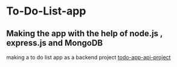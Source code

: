 # To-Do-List-app
## Making the app with the help of node.js , express.js and MongoDB
making a to do list app as a backend project 
[todo-app-api-project](https://roadmap.sh/projects/todo-list-api)
